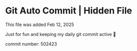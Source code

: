 # Git Auto Commit | Hidden File

This file was added Feb 12, 2025

Just for fun and keeping my daily git commit active 🤪

commit number: 502423
